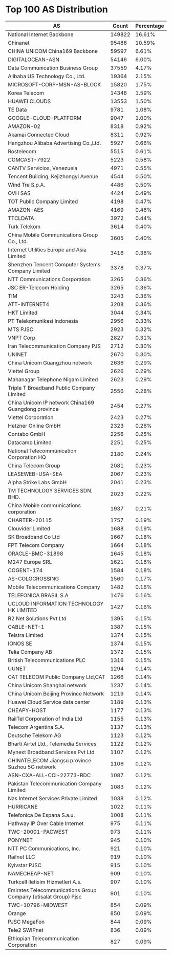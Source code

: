 # Top 100 AS Distribution
| AS | Count | Percentage |
|----|----|----|
| National Internet Backbone | 149822 | 16.61% |
| Chinanet | 95486 | 10.59% |
| CHINA UNICOM China169 Backbone | 59597 | 6.61% |
| DIGITALOCEAN-ASN | 54146 | 6.00% |
| Data Communication Business Group | 37559 | 4.17% |
| Alibaba US Technology Co., Ltd. | 19364 | 2.15% |
| MICROSOFT-CORP-MSN-AS-BLOCK | 15820 | 1.75% |
| Korea Telecom | 14348 | 1.59% |
| HUAWEI CLOUDS | 13553 | 1.50% |
| TE Data | 9781 | 1.08% |
| GOOGLE-CLOUD-PLATFORM | 9047 | 1.00% |
| AMAZON-02 | 8318 | 0.92% |
| Akamai Connected Cloud | 8311 | 0.92% |
| Hangzhou Alibaba Advertising Co.,Ltd. | 5927 | 0.66% |
| Rostelecom | 5515 | 0.61% |
| COMCAST-7922 | 5223 | 0.58% |
| CANTV Servicios, Venezuela | 4971 | 0.55% |
| Tencent Building, Kejizhongyi Avenue | 4544 | 0.50% |
| Wind Tre S.p.A. | 4486 | 0.50% |
| OVH SAS | 4424 | 0.49% |
| TOT Public Company Limited | 4198 | 0.47% |
| AMAZON-AES | 4169 | 0.46% |
| TTCLDATA | 3972 | 0.44% |
| Turk Telekom | 3614 | 0.40% |
| China Mobile Communications Group Co., Ltd. | 3605 | 0.40% |
| Internet Utilities Europe and Asia Limited | 3416 | 0.38% |
| Shenzhen Tencent Computer Systems Company Limited | 3378 | 0.37% |
| NTT Communications Corporation | 3265 | 0.36% |
| JSC ER-Telecom Holding | 3265 | 0.36% |
| TIM | 3243 | 0.36% |
| ATT-INTERNET4 | 3208 | 0.36% |
| HKT Limited | 3044 | 0.34% |
| PT Telekomunikasi Indonesia | 2956 | 0.33% |
| MTS PJSC | 2923 | 0.32% |
| VNPT Corp | 2827 | 0.31% |
| Iran Telecommunication Company PJS | 2712 | 0.30% |
| UNINET | 2670 | 0.30% |
| China Unicom Guangzhou network | 2636 | 0.29% |
| Viettel Group | 2626 | 0.29% |
| Mahanagar Telephone Nigam Limited | 2623 | 0.29% |
| Triple T Broadband Public Company Limited | 2556 | 0.28% |
| China Unicom IP network China169 Guangdong province | 2454 | 0.27% |
| Viettel Corporation | 2423 | 0.27% |
| Hetzner Online GmbH | 2323 | 0.26% |
| Contabo GmbH | 2256 | 0.25% |
| Datacamp Limited | 2251 | 0.25% |
| National Telecommunication Corporation HQ | 2180 | 0.24% |
| China Telecom Group | 2081 | 0.23% |
| LEASEWEB-USA-SEA | 2067 | 0.23% |
| Alpha Strike Labs GmbH | 2041 | 0.23% |
| TM TECHNOLOGY SERVICES SDN. BHD. | 2023 | 0.22% |
| China Mobile communications corporation | 1937 | 0.21% |
| CHARTER-20115 | 1757 | 0.19% |
| Clouvider Limited | 1688 | 0.19% |
| SK Broadband Co Ltd | 1667 | 0.18% |
| FPT Telecom Company | 1664 | 0.18% |
| ORACLE-BMC-31898 | 1645 | 0.18% |
| M247 Europe SRL | 1621 | 0.18% |
| COGENT-174 | 1584 | 0.18% |
| AS-COLOCROSSING | 1560 | 0.17% |
| Mobile Telecommunications Company | 1482 | 0.16% |
| TELEFONICA BRASIL S.A | 1476 | 0.16% |
| UCLOUD INFORMATION TECHNOLOGY HK LIMITED | 1427 | 0.16% |
| R2 Net Solutions Pvt Ltd | 1395 | 0.15% |
| CABLE-NET-1 | 1387 | 0.15% |
| Telstra Limited | 1374 | 0.15% |
| IONOS SE | 1374 | 0.15% |
| Telia Company AB | 1372 | 0.15% |
| British Telecommunications PLC | 1316 | 0.15% |
| UUNET | 1294 | 0.14% |
| CAT TELECOM Public Company Ltd,CAT | 1266 | 0.14% |
| China Unicom Shanghai network | 1237 | 0.14% |
| China Unicom Beijing Province Network | 1219 | 0.14% |
| Huawei Cloud Service data center | 1189 | 0.13% |
| CHEAPY-HOST | 1177 | 0.13% |
| RailTel Corporation of India Ltd | 1155 | 0.13% |
| Telecom Argentina S.A. | 1137 | 0.13% |
| Deutsche Telekom AG | 1123 | 0.12% |
| Bharti Airtel Ltd., Telemedia Services | 1122 | 0.12% |
| Mynext Broadband Services Pvt Ltd | 1107 | 0.12% |
| CHINATELECOM Jiangsu province Suzhou 5G network | 1106 | 0.12% |
| ASN-CXA-ALL-CCI-22773-RDC | 1087 | 0.12% |
| Pakistan Telecommunication Company Limited | 1083 | 0.12% |
| Nas Internet Services Private Limited | 1038 | 0.12% |
| HURRICANE | 1022 | 0.11% |
| Telefonica De Espana S.a.u. | 1008 | 0.11% |
| Hathway IP Over Cable Internet | 975 | 0.11% |
| TWC-20001-PACWEST | 973 | 0.11% |
| PONYNET | 945 | 0.10% |
| NTT PC Communications, Inc. | 921 | 0.10% |
| Railnet LLC | 919 | 0.10% |
| Kyivstar PJSC | 915 | 0.10% |
| NAMECHEAP-NET | 909 | 0.10% |
| Turkcell Iletisim Hizmetleri A.s. | 907 | 0.10% |
| Emirates Telecommunications Group Company (etisalat Group) Pjsc | 901 | 0.10% |
| TWC-10796-MIDWEST | 854 | 0.09% |
| Orange | 850 | 0.09% |
| PJSC MegaFon | 844 | 0.09% |
| Tele2 SWIPnet | 836 | 0.09% |
| Ethiopian Telecommunication Corporation | 827 | 0.09% |
